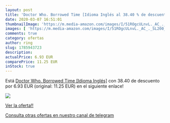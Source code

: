 ```yaml
---
layout: post
title: 'Doctor Who. Borrowed Time [Idioma Inglés al 38.40 % de descuento'
date: 2020-03-07 16:51:01
thumbnailImage: 'https://m.media-amazon.com/images/I/51ROgcULnvL._AC_._SL200_.jpg'
images: [ 'https://m.media-amazon.com/images/I/51ROgcULnvL._AC_._SL200_.jpg' ]
comments: true
category: ofertas
author: ring
slug: 1785943723
description:
actualPrice: 6.93 EUR
comparePrice: 11.25 EUR
inStock: true
---
```


Está [Doctor Who. Borrowed Time [Idioma Inglés]](https://www.amazon.com/dp/1785943723/?tag=redken08-20) con 38.40 de descuento por 6.93 EUR (original: 11.25 EUR) en el siguiente enlace!

[![](https://m.media-amazon.com/images/I/51ROgcULnvL._AC_._SL200_.jpg)](https://www.amazon.com/dp/1785943723/?tag=redken08-20)

[Ver la oferta!!](https://www.amazon.com/dp/1785943723/?tag=redken08-20)

[Consulta otras ofertas en nuestro canal de telegram](https://t.me/s/ofertas25)
